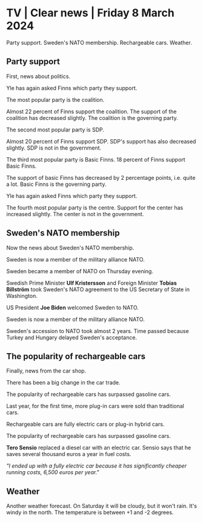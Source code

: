 # TV \| Clear news \| Friday 8 March 2024

Party support. Sweden's NATO membership. Rechargeable cars. Weather.

## Party support

First, news about politics.

Yle has again asked Finns which party they support.

The most popular party is the coalition.

Almost 22 percent of Finns support the coalition. The support of the coalition has decreased slightly. The coalition is the governing party.

The second most popular party is SDP.

Almost 20 percent of Finns support SDP. SDP's support has also decreased slightly. SDP is not in the government.

The third most popular party is Basic Finns. 18 percent of Finns support Basic Finns.

The support of basic Finns has decreased by 2 percentage points, i.e. quite a lot. Basic Finns is the governing party.

Yle has again asked Finns which party they support.

The fourth most popular party is the centre. Support for the center has increased slightly. The center is not in the government.

## Sweden's NATO membership

Now the news about Sweden's NATO membership.

Sweden is now a member of the military alliance NATO.

Sweden became a member of NATO on Thursday evening.

Swedish Prime Minister **Ulf Kristersson** and Foreign Minister **Tobias Billström** took Sweden's NATO agreement to the US Secretary of State in Washington.

US President **Joe Biden** welcomed Sweden to NATO.

Sweden is now a member of the military alliance NATO.

Sweden's accession to NATO took almost 2 years. Time passed because Turkey and Hungary delayed Sweden's acceptance.

## The popularity of rechargeable cars

Finally, news from the car shop.

There has been a big change in the car trade.

The popularity of rechargeable cars has surpassed gasoline cars.

Last year, for the first time, more plug-in cars were sold than traditional cars.

Rechargeable cars are fully electric cars or plug-in hybrid cars.

The popularity of rechargeable cars has surpassed gasoline cars.

**Tero Sensio** replaced a diesel car with an electric car. Sensio says that he saves several thousand euros a year in fuel costs.

*"I ended up with a fully electric car because it has significantly cheaper running costs, 6,500 euros per year."*

## Weather

Another weather forecast. On Saturday it will be cloudy, but it won't rain. It's windy in the north. The temperature is between +1 and -2 degrees.

